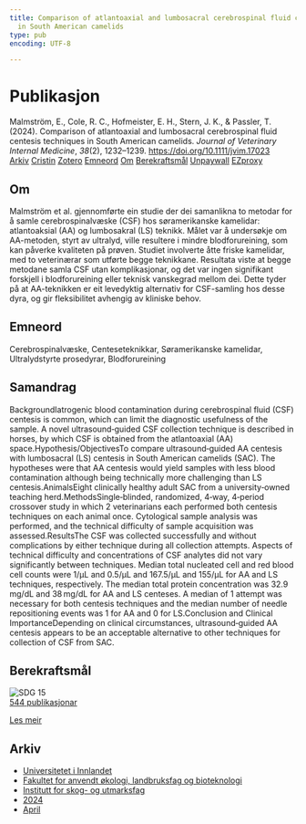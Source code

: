 ```yaml
---
title: Comparison of atlantoaxial and lumbosacral cerebrospinal fluid centesis techniques
  in South American camelids
type: pub
encoding: UTF-8

---
```

<h1>Publikasjon</h1>
<article id="csl-bib-container-TU2LKSW3" class="csl-bib-container">
  <div class="csl-bib-body"> <div class="csl-entry">Malmström, E., Cole, R. C., Hofmeister, E. H., Stern, J. K., &#38; Passler, T. (2024). Comparison of atlantoaxial and lumbosacral cerebrospinal fluid centesis techniques in South American camelids. <i>Journal of Veterinary Internal Medicine</i>, <i>38</i>(2), 1232–1239. <a href="https://doi.org/10.1111/jvim.17023">https://doi.org/10.1111/jvim.17023</a></div> </div>
  <div class="csl-bib-buttons">
    <a href="#taxonomy-article-TU2LKSW3" alt="archive" class="csl-bib-button">Arkiv</a>
    <a href="https://app.cristin.no/results/show.jsf?id=2258874" alt="Cristin" class="csl-bib-button">Cristin</a>
    <a href="http://zotero.org/groups/5881554/items/TU2LKSW3" alt="Zotero" class="csl-bib-button">Zotero</a>
    <a href="#keywords-article-TU2LKSW3" alt="keywords" class="csl-bib-button">Emneord</a>
    <a href="#about-article-TU2LKSW3" alt="about_pub" class="csl-bib-button">Om</a>
    <a href="#sdg-article-TU2LKSW3" alt="sdg" class="csl-bib-button">Berekraftsmål</a>
    <a href="https://onlinelibrary.wiley.com/doi/pdfdirect/10.1111/jvim.17023" alt="Unpaywall" class="csl-bib-button">Unpaywall</a>
    <a href="https://onlinelibrary.wiley.com/doi/pdfdirect/10.1111/jvim.17023" alt="EZproxy" class="csl-bib-button">EZproxy</a>
  </div>
  <div id="csl-bib-meta-container-TU2LKSW3"></div>
</article>
<div id="csl-bib-meta-TU2LKSW3" class="csl-bib-meta">
  <article id="about-article-TU2LKSW3" class="about_pub-article">
    <h1>Om</h1>
    Malmström et al. gjennomførte ein studie der dei samanlikna to metodar for å samle cerebrospinalvæske (CSF) hos søramerikanske kamelidar: atlantoaksial (AA) og lumbosakral (LS) teknikk. Målet var å undersøkje om AA-metoden, styrt av ultralyd, ville resultere i mindre blodforureining, som kan påverke kvaliteten på prøven. Studiet involverte åtte friske kamelidar, med to veterinærar som utførte begge teknikkane. Resultata viste at begge metodane samla CSF utan komplikasjonar, og det var ingen signifikant forskjell i blodforureining eller teknisk vanskegrad mellom dei. Dette tyder på at AA-teknikken er eit levedyktig alternativ for CSF-samling hos desse dyra, og gir fleksibilitet avhengig av kliniske behov.
  </article>
  <article id="keywords-article-TU2LKSW3" class="keywords-article">
    <h1>Emneord</h1>
    Cerebrospinalvæske, Centeseteknikkar, Søramerikanske kamelidar, Ultralydstyrte prosedyrar, Blodforureining
  </article>
  <article id="abstract-article-TU2LKSW3" class="abstract-article">
    <h1>Samandrag</h1>
    BackgroundIatrogenic blood contamination during cerebrospinal fluid (CSF) centesis is common, which can limit the diagnostic usefulness of the sample. A novel ultrasound‐guided CSF collection technique is described in horses, by which CSF is obtained from the atlantoaxial (AA) space.Hypothesis/ObjectivesTo compare ultrasound‐guided AA centesis with lumbosacral (LS) centesis in South American camelids (SAC). The hypotheses were that AA centesis would yield samples with less blood contamination although being technically more challenging than LS centesis.AnimalsEight clinically healthy adult SAC from a university‐owned teaching herd.MethodsSingle‐blinded, randomized, 4‐way, 4‐period crossover study in which 2 veterinarians each performed both centesis techniques on each animal once. Cytological sample analysis was performed, and the technical difficulty of sample acquisition was assessed.ResultsThe CSF was collected successfully and without complications by either technique during all collection attempts. Aspects of technical difficulty and concentrations of CSF analytes did not vary significantly between techniques. Median total nucleated cell and red blood cell counts were 1/μL and 0.5/μL and 167.5/μL and 155/μL for AA and LS techniques, respectively. The median total protein concentration was 32.9 mg/dL and 38 mg/dL for AA and LS centeses. A median of 1 attempt was necessary for both centesis techniques and the median number of needle repositioning events was 1 for AA and 0 for LS.Conclusion and Clinical ImportanceDepending on clinical circumstances, ultrasound‐guided AA centesis appears to be an acceptable alternative to other techniques for collection of CSF from SAC.
  </article>
  <article id="sdg-article-TU2LKSW3" class="sdg-article">
    <h1>Berekraftsmål</h1>
    <div class="sdg-container"><div id="sdg15" class="sdg">
        <img src="{{< params subfolder >}}images/sdg/sdg15_nn.png" class="image" alt="SDG 15">
        <div class="sdg-overlay">
          <a href="{{< params subfolder >}}nn/archive/?sdg=15#archive" class="sdg-publication-count"><span>544</span> publikasjonar</a>
          <p><a href="https://fn.no/om-fn/fns-baerekraftsmaal/livet-paa-land?lang=nno-NO" class="sdg-read-more">Les meir</a></p>
        </div>
      </div></div>
  </article>
  <article id="taxonomy-article-TU2LKSW3" class="taxonomy-article">
    <h1>Arkiv</h1>
    <ul>
      <li><a href="{{< params subfolder >}}nn/archive/?key=3DCRN523">Universitetet i Innlandet</a></li>
      <li><a href="{{< params subfolder >}}nn/archive/?key=T77LXH6D">Fakultet for anvendt økologi, landbruksfag og bioteknologi</a></li>
      <li><a href="{{< params subfolder >}}nn/archive/?key=7TRARPE3">Institutt for skog- og utmarksfag</a></li>
      <li><a href="{{< params subfolder >}}nn/archive/?key=A4XX8HDP">2024</a></li>
      <li><a href="{{< params subfolder >}}nn/archive/?key=KY9TTFZF">April</a></li>
    </ul>
  </article>
</div>
